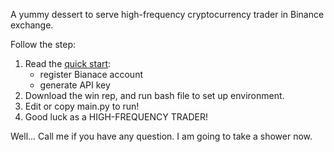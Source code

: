 A yummy dessert to serve high-frequency cryptocurrency trader in Binance exchange.

Follow the step: 
1. Read the [quick start](https://github.com/jingjingwhales/python-binance#quick-start):
     - register Bianace account
     - generate API key
2. Download the win rep, and run bash file to set up environment.
3. Edit or copy main.py to run!
4. Good luck as a HIGH-FREQUENCY TRADER!

Well...
Call me if you have any question.
I am going to take a shower now. 
